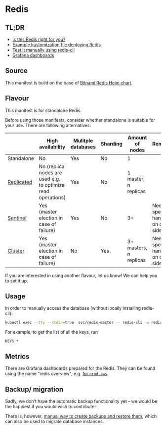 # Redis

## TL;DR

- [Is this Redis right for you?](#flavour)
- [Example kustomization file deploying Redis](example)
- [Test it manually using redis-cli](#usage)
- [Grafana dashboards](#metrics)

## Source

This manifest is build on the base
of [Bitnami Redis Helm chart](https://github.com/bitnami/charts/tree/main/bitnami/redis).

## Flavour

This manifest is for standalone Redis.

Before using those manifests, consider whether standalone is suitable for your use.
There are following alternatives:

|                                                             | High availability                                            | Mulitple databases | Sharding | Amount of nodes        | Remarks                               |
|-------------------------------------------------------------|--------------------------------------------------------------|--------------------|----------|------------------------|---------------------------------------|
| Standalone                                                  | No                                                           | Yes                | No       | 1                      |                                       |
| [Replicated](https://redis.io/docs/management/replication/) | No (replica nodes are used e.g. to optimize read operations) | Yes                | No       | 1 master, n replicas   |                                       |
| [Sentinel](https://redis.io/docs/management/sentinel/)      | Yes (master election in case of failure)                     | Yes                | No       | 3+                     | Needs special handling on client side |
| [Cluster](https://redis.io/docs/management/scaling/)        | Yes (master election in case of failure)                     | No                 | Yes      | 3+ masters, n replicas | Needs special handling on client side |

If you are interested in using another flavour, let us know!
We can help you to set it up.

## Usage

In order to manually access the database (without locally installing redis-cli):

```bash
kubectl exec --tty --stdin=true  svc/redis-master -- redis-cli -u redis://localhost:6379 -a "password" 
```

For example, to get the list of all the keys, run

```redis
KEYS *
```

## Metrics

There are Grafana dashboards prepared for the Redis.
They can be found using the name "redis overview",
e.g. [for `prod-aws`](https://grafana.prod.aws.uw.systems/goto/8N_RY8OSg?orgId=1).

## Backup/ migration

Sadly, we don't have the automatic backup functionality yet -
we would be the happiest if you would wish to contribute!

There is,
however, [manual way to create backups and restore them](https://docs.bitnami.com/kubernetes/infrastructure/redis/administration/backup-restore/),
which can also be used to migrate database instances.
